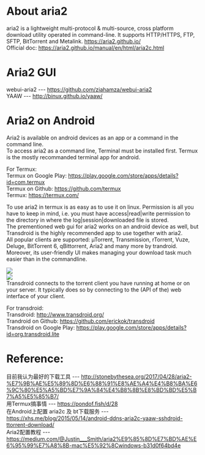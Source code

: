 # About aria2
aria2 is a lightweight multi-protocol &amp; multi-source, cross platform download utility operated in command-line. It supports HTTP/HTTPS, FTP, SFTP, BitTorrent and Metalink. https://aria2.github.io/  
Official doc: https://aria2.github.io/manual/en/html/aria2c.html

# Aria2 GUI
webui-aria2 --- https://github.com/ziahamza/webui-aria2  
YAAW --- http://binux.github.io/yaaw/  

# Aria2 on Android
Aria2 is available on android devices as an app or a command in the command line.  
To access aria2 as a command line, Terminal must be installed first. Termux is the mostly recommanded terminal app for android.   

For Termux:  
Termux on Google Play: https://play.google.com/store/apps/details?id=com.termux  
Termux on Github: https://github.com/termux  
Termux: https://termux.com/  


To use aria2 in termux is as easy as to use it on linux. Permission is all you have to keep in mind, i.e. you must have access|read|write permission to the directory in where the log|session|downloaded file is stored.  
The prementioned web gui for aria2 works on an android device as well, but Transdroid is the highly recommended app to use together with aria2.  
All popular clients are supported: µTorrent, Transmission, rTorrent, Vuze, Deluge, BitTorrent 6, qBittorrent, Aria2 and many more by trandroid.  
Moreover, its user-friendly UI makes managing your download task much easier than in the commandline.  

![](http://www.transdroid.org/wp-content/uploads/2015/06/transdroid-2.5.1-main.png)<!-- .element width="50%" -->  
![](http://www.transdroid.org/wp-content/uploads/2009/04/transdroid-2.5.1-details.png)<!-- .element width="50%" -->  
Transdroid connects to the torrent client you have running at home or on your server. It typically does so by connecting to the (API of the) web interface of your client.   


For transdroid:  
Transdroid: http://www.transdroid.org/  
Trandroid on Github: https://github.com/erickok/transdroid  
Transdroid on Google Play: https://play.google.com/store/apps/details?id=org.transdroid.lite  


# Reference:  
目前我认为最好的下载工具 --- http://stonebythesea.org/2017/04/28/aria2-%E7%9B%AE%E5%89%8D%E6%88%91%E8%AE%A4%E4%B8%BA%E6%9C%80%E5%A5%BD%E7%9A%84%E4%B8%8B%E8%BD%BD%E5%B7%A5%E5%85%B7/  
用Termux搞事情 --- https://pondof.fish/d/28  
在Android上配置 aria2c 及 bt下载服务 --- https://xhs.me/blog/2015/05/14/android-ddns-aria2c-yaaw-sshdroid-ttorrent-download/  
Aria2配置教程 --- https://medium.com/@Justin___Smith/aria2%E9%85%8D%E7%BD%AE%E6%95%99%E7%A8%8B-mac%E5%92%8Cwindows-b31d0f64bd4e  

